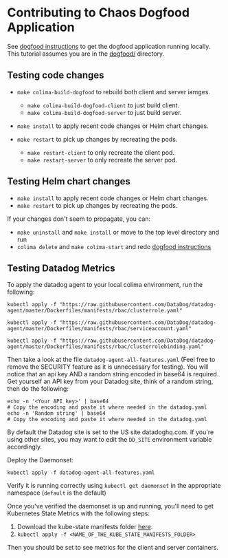 # Contributing to Chaos Dogfood Application

See [dogfood instructions](README.md) to get the dogfood application running locally.
This tutorial assumes you are in the [dogfood/](/dogfood) directory.

## Testing code changes

- `make colima-build-dogfood` to rebuild both client and server iamges.

  - `make colima-build-dogfood-client` to just build client.
  - `make colima-build-dogfood-server` to just build server.

- `make install` to apply recent code changes or Helm chart changes.
- `make restart` to pick up changes by recreating the pods.
  - `make restart-client` to only recreate the client pod.
  - `make restart-server` to only recreate the server pod.

## Testing Helm chart changes

- `make install` to apply recent code changes or Helm chart changes.
- `make restart` to pick up changes by recreating the pods.

If your changes don't seem to propagate, you can:

- `make uninstall` and `make install`
  or move to the top level directory and run
- `colima delete` and `make colima-start` and redo [dogfood instructions](README.md)

## Testing Datadog Metrics

To apply the datadog agent to your local colima environment, run the following:

```
kubectl apply -f "https://raw.githubusercontent.com/DataDog/datadog-agent/master/Dockerfiles/manifests/rbac/clusterrole.yaml"

kubectl apply -f "https://raw.githubusercontent.com/DataDog/datadog-agent/master/Dockerfiles/manifests/rbac/serviceaccount.yaml"

kubectl apply -f "https://raw.githubusercontent.com/DataDog/datadog-agent/master/Dockerfiles/manifests/rbac/clusterrolebinding.yaml"
```

Then take a look at the file `datadog-agent-all-features.yaml` (Feel free to remove the SECURITY feature as it is 
unnecessary for testing). You will notice that an api key AND a random string encoded in base64 is required. Get yourself
an API key from your Datadog site, think of a random string, then do the following:

```
echo -n '<Your API key>' | base64
# Copy the encoding and paste it where needed in the datadog.yaml
echo -n 'Random string' | base64
# Copy the encoding and paste it where needed in the datadog.yaml
```

By default the Datadog site is set to the US site datadoghq.com. If you're using other sites, you may want to edit the
`DD_SITE` environment variable accordingly.

Deploy the Daemonset:
```
kubectl apply -f datadog-agent-all-features.yaml
```

Verify it is running correctly using `kubectl get daemonset` in the appropriate namespace (`default` is the default)

Once you've verified the daemonset is up and running, you'll need to get Kubernetes State Metrics with the following steps:
1. Download the kube-state manifests folder [here](https://github.com/kubernetes/kube-state-metrics/tree/master/examples/standard).
2. `kubectl apply -f <NAME_OF_THE_KUBE_STATE_MANIFESTS_FOLDER>`

Then you should be set to see metrics for the client and server containers.
